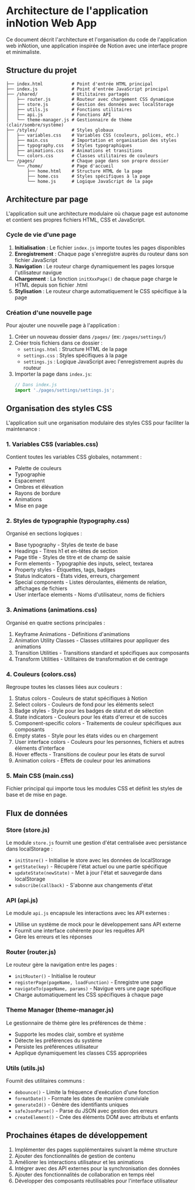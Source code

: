 # Architecture de l'application inNotion Web App

Ce document décrit l'architecture et l'organisation du code de l'application web inNotion, une application inspirée de Notion avec une interface propre et minimaliste.

## Structure du projet

```
├── index.html           # Point d'entrée HTML principal
├── index.js             # Point d'entrée JavaScript principal
├── /shared/             # Utilitaires partagés
│   ├── router.js        # Routeur avec chargement CSS dynamique
│   ├── store.js         # Gestion des données avec localStorage
│   ├── utils.js         # Fonctions utilitaires
│   ├── api.js           # Fonctions API
│   └── theme-manager.js # Gestionnaire de thème (clair/sombre/système)
├── /styles/             # Styles globaux
│   ├── variables.css    # Variables CSS (couleurs, polices, etc.)
│   ├── main.css         # Importation et organisation des styles
│   ├── typography.css   # Styles typographiques
│   ├── animations.css   # Animations et transitions
│   └── colors.css       # Classes utilitaires de couleurs
└── /pages/              # Chaque page dans son propre dossier
    └── /home/           # Page d'accueil
        ├── home.html    # Structure HTML de la page
        ├── home.css     # Styles spécifiques à la page
        └── home.js      # Logique JavaScript de la page
```

## Architecture par page

L'application suit une architecture modulaire où chaque page est autonome et contient ses propres fichiers HTML, CSS et JavaScript.

### Cycle de vie d'une page

1. **Initialisation** : Le fichier `index.js` importe toutes les pages disponibles
2. **Enregistrement** : Chaque page s'enregistre auprès du routeur dans son fichier JavaScript
3. **Navigation** : Le routeur charge dynamiquement les pages lorsque l'utilisateur navigue
4. **Chargement** : La fonction `initXxxPage()` de chaque page charge le HTML depuis son fichier .html
5. **Stylisation** : Le routeur charge automatiquement le CSS spécifique à la page

### Création d'une nouvelle page

Pour ajouter une nouvelle page à l'application :

1. Créer un nouveau dossier dans `/pages/` (ex: `/pages/settings/`)
2. Créer trois fichiers dans ce dossier :
   - `settings.html` : Structure HTML de la page
   - `settings.css` : Styles spécifiques à la page
   - `settings.js` : Logique JavaScript avec l'enregistrement auprès du routeur
3. Importer la page dans `index.js`:
   ```javascript
   // Dans index.js
   import './pages/settings/settings.js';
   ```

## Organisation des styles CSS

L'application suit une organisation modulaire des styles CSS pour faciliter la maintenance :

### 1. Variables CSS (variables.css)

Contient toutes les variables CSS globales, notamment :
- Palette de couleurs
- Typographie
- Espacement
- Ombres et élévation
- Rayons de bordure
- Animations
- Mise en page

### 2. Styles de typographie (typography.css)

Organisé en sections logiques :
- Base typography - Styles de texte de base
- Headings - Titres h1 et en-têtes de section
- Page title - Styles de titre et de champ de saisie
- Form elements - Typographie des inputs, select, textarea
- Property styles - Étiquettes, tags, badges
- Status indicators - États vides, erreurs, chargement
- Special components - Listes déroulantes, éléments de relation, affichages de fichiers
- User interface elements - Noms d'utilisateur, noms de fichiers

### 3. Animations (animations.css)

Organisé en quatre sections principales :
1. Keyframe Animations - Définitions d'animations
2. Animation Utility Classes - Classes utilitaires pour appliquer des animations
3. Transition Utilities - Transitions standard et spécifiques aux composants
4. Transform Utilities - Utilitaires de transformation et de centrage

### 4. Couleurs (colors.css)

Regroupe toutes les classes liées aux couleurs :
1. Status colors - Couleurs de statut spécifiques à Notion
2. Select colors - Couleurs de fond pour les éléments select
3. Badge styles - Style pour les badges de statut et de sélection
4. State indicators - Couleurs pour les états d'erreur et de succès
5. Component-specific colors - Traitements de couleur spécifiques aux composants
6. Empty states - Style pour les états vides ou en chargement
7. User interface colors - Couleurs pour les personnes, fichiers et autres éléments d'interface
8. Hover effects - Transitions de couleur pour les états de survol
9. Animation colors - Effets de couleur pour les animations

### 5. Main CSS (main.css)

Fichier principal qui importe tous les modules CSS et définit les styles de base et de mise en page.

## Flux de données

### Store (store.js)

Le module `store.js` fournit une gestion d'état centralisée avec persistance dans localStorage :

- `initStore()` - Initialise le store avec les données de localStorage
- `getState(key)` - Récupère l'état actuel ou une partie spécifique
- `updateState(newState)` - Met à jour l'état et sauvegarde dans localStorage
- `subscribe(callback)` - S'abonne aux changements d'état

### API (api.js)

Le module `api.js` encapsule les interactions avec les API externes :

- Utilise un système de mock pour le développement sans API externe
- Fournit une interface cohérente pour les requêtes API
- Gère les erreurs et les réponses

### Router (router.js)

Le routeur gère la navigation entre les pages :

- `initRouter()` - Initialise le routeur
- `registerPage(pageName, loadFunction)` - Enregistre une page
- `navigateTo(pageName, params)` - Navigue vers une page spécifique
- Charge automatiquement les CSS spécifiques à chaque page

### Theme Manager (theme-manager.js)

Le gestionnaire de thème gère les préférences de thème :

- Supporte les modes clair, sombre et système
- Détecte les préférences du système
- Persiste les préférences utilisateur
- Applique dynamiquement les classes CSS appropriées

### Utils (utils.js)

Fournit des utilitaires communs :

- `debounce()` - Limite la fréquence d'exécution d'une fonction
- `formatDate()` - Formate les dates de manière conviviale
- `generateId()` - Génère des identifiants uniques
- `safeJsonParse()` - Parse du JSON avec gestion des erreurs
- `createElement()` - Crée des éléments DOM avec attributs et enfants

## Prochaines étapes de développement

1. Implémenter des pages supplémentaires suivant la même structure
2. Ajouter des fonctionnalités de gestion de contenu
3. Améliorer les interactions utilisateur et les animations
4. Intégrer avec des API externes pour la synchronisation des données
5. Ajouter des fonctionnalités de collaboration en temps réel
6. Développer des composants réutilisables pour l'interface utilisateur
